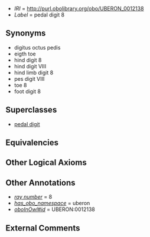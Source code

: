  * *IRI* = http://purl.obolibrary.org/obo/UBERON_0012138
 * *Label* = pedal digit 8

## Synonyms

 * digitus octus pedis
 * eigth toe
 * hind digit 8
 * hind digit VIII
 * hind limb digit 8
 * pes digit VIII
 * toe 8
 * foot digit 8

## Superclasses

 * [pedal digit](../../UBERON/66/UBERON_0001466.md)

## Equivalencies


## Other Logical Axioms


## Other Annotations

 * *[ray number](../../UBPROP/04/UBPROP_0000104.md)* = 8
 * *[has_obo_namespace](../../ce/oboInOwl#hasOBONamespace.md)* = uberon
 * *[oboInOwl#id](../../id/oboInOwl#id.md)* = UBERON:0012138

## External Comments


